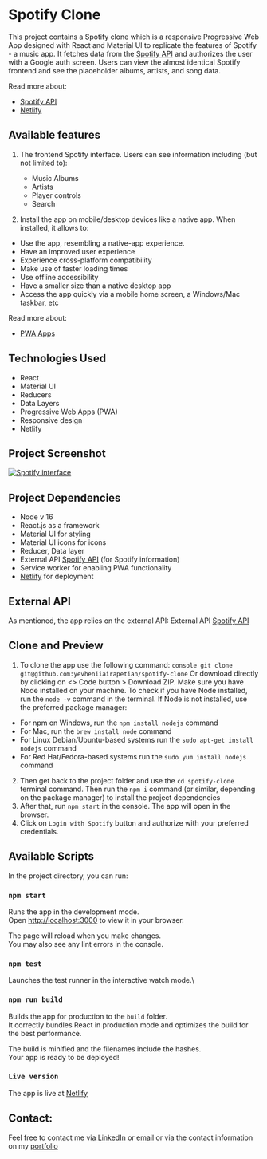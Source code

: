 # Spotify Clone

This project contains a Spotify clone which is a responsive Progressive Web App designed with React and Material UI to replicate the features of Spotify - a music app. It fetches data from the [Spotify API](https://developer.spotify.com/documentation/web-api) and authorizes the user with a Google auth screen. Users can view the almost identical Spotify frontend and see the placeholder albums, artists, and song data. 

Read more about:
- [Spotify API](https://developer.spotify.com/documentation/web-api)
- [Netlify](https://www.netlify.com/)

## Available features

1. The frontend Spotify interface.
   Users can see information including (but not limited to):
   - Music Albums
   - Artists
   - Player controls
   - Search
   

2. Install the app on mobile/desktop devices like a native app.
When installed, it allows to:
- Use the app, resembling a native-app experience.
- Have an improved user experience
- Experience cross-platform compatibility
- Make use of faster loading times
- Use offline accessibility
- Have a smaller size than a native desktop app
- Access the app quickly via a mobile home screen, a Windows/Mac taskbar, etc

Read more about:
- [PWA Apps](https://www.itaims.com/blog/benefits-of-progressive-web-apps-pwa-advantages-and-disadvantages)

## Technologies Used
- React
- Material UI
- Reducers
- Data Layers
- Progressive Web Apps (PWA)
- Responsive design
- Netlify

## Project Screenshot
<a href="[https://ibb.co/DzLKR0H](https://ibb.co/DzLKR0H)"><img src="https://i.ibb.co/pbnXLYB/2024-06-18-20h35-57.png" alt="Spotify interface" border="0"></a>       

## Project Dependencies
- Node v 16
- React.js as a framework
- Material UI for styling
- Material UI icons for icons
- Reducer, Data layer
- External API [Spotify API](https://developer.spotify.com/documentation/web-api) (for Spotify information)
- Service worker for enabling PWA functionality
- [Netlify](https://www.netlify.com/) for deployment

## External API 
As mentioned, the app relies on the external API: 
External API [Spotify API](https://developer.spotify.com/documentation/web-api)

## Clone and Preview 
1. To clone the app use the following command:
```console git clone git@github.com:yevheniiairapetian/spotify-clone```
Or download directly by clicking on <> Code button > Download ZIP. Make sure you have Node installed on your machine. To check if you have Node installed, run the ```node -v``` command in the terminal. If Node is not installed, use the preferred package manager:
- For npm on Windows, run the ```npm install nodejs``` command 
- For Mac, run the ```brew install node``` command
- For Linux Debian/Ubuntu-based systems run the ```sudo apt-get install nodejs``` command
- For Red Hat/Fedora-based systems run the ```sudo yum install nodejs```
command
2. Then get back to the project folder and use the ```cd spotify-clone``` terminal command. Then run the ```npm i``` command (or similar, depending on the package manager) to install the project dependencies
  3. After that, run ```npm start``` in the console. The app will open in the browser.
  4. Click on ```Login with Spotify``` button and authorize with your preferred credentials.

## Available Scripts

In the project directory, you can run:

### `npm start`

Runs the app in the development mode.\
Open [http://localhost:3000](http://localhost:3000) to view it in your browser.

The page will reload when you make changes.\
You may also see any lint errors in the console.

### `npm test`

Launches the test runner in the interactive watch mode.\

### `npm run build`

Builds the app for production to the `build` folder.\
It correctly bundles React in production mode and optimizes the build for the best performance.

The build is minified and the filenames include the hashes.\
Your app is ready to be deployed!

### `Live version`
The app is live at [Netlify](https://spoti-fy-clone.netlify.app/)

## Contact:
Feel free to contact me via[ LinkedIn](https://www.linkedin.com/in/yevheniiairapetian/) or [email](mailto:contact@yevheniiairapetian.com) or via the contact information on my [portfolio](https://yevheniiairapetian.com/#/contact) 
